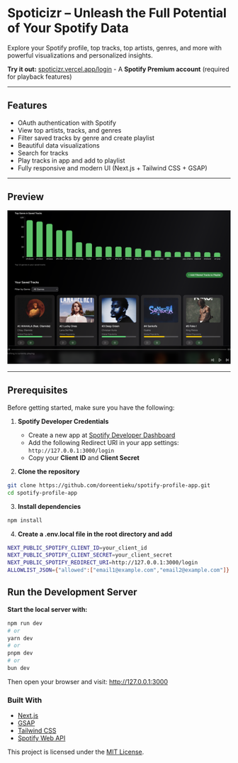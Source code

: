 # Spoticizr – Unleash the Full Potential of Your Spotify Data

Explore your Spotify profile, top tracks, top artists, genres, and more with powerful visualizations and personalized insights.

**Try it out:** [spoticizr.vercel.app/login](https://spoticizr.vercel.app/login) - A **Spotify Premium account** (required for playback features)

---

## Features

- OAuth authentication with Spotify  
- View top artists, tracks, and genres  
- Filter saved tracks by genre and create playlist
- Beautiful data visualizations  
- Search for tracks  
- Play tracks in app and add to playlist
- Fully responsive and modern UI (Next.js + Tailwind CSS + GSAP)
---

## Preview

![App Preview](./public/example.png)

---

## Prerequisites

Before getting started, make sure you have the following:

1. **Spotify Developer Credentials**  
   - Create a new app at [Spotify Developer Dashboard](https://developer.spotify.com/dashboard/applications)  
   - Add the following Redirect URI in your app settings:  
     `http://127.0.0.1:3000/login`  
   - Copy your **Client ID** and **Client Secret**

2. **Clone the repository**

```bash
git clone https://github.com/doreentieku/spotify-profile-app.git
cd spotify-profile-app
```

3. **Install dependencies**
```bash
npm install
```

4. **Create a .env.local file in the root directory and add**
```bash
NEXT_PUBLIC_SPOTIFY_CLIENT_ID=your_client_id
NEXT_PUBLIC_SPOTIFY_CLIENT_SECRET=your_client_secret
NEXT_PUBLIC_SPOTIFY_REDIRECT_URI=http://127.0.0.1:3000/login
ALLOWLIST_JSON={"allowed":["email1@example.com","email2@example.com"]}
```

## Run the Development Server
**Start the local server with:**
```bash
npm run dev
# or
yarn dev
# or
pnpm dev
# or
bun dev
```
Then open your browser and visit: http://127.0.0.1:3000

### Built With
 - [Next.js](https://nextjs.org/)
 - [GSAP](https://gsap.com/)
 - [Tailwind CSS](https://tailwindcss.com/)
 - [Spotify Web API](https://developer.spotify.com/documentation/web-api)

This project is licensed under the [MIT License](LICENSE).